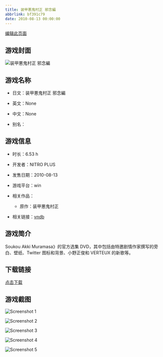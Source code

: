 ```yaml
---
title: 装甲悪鬼村正 邪念編
abbrlink: bf391c79
date: 2010-08-13 00:00:00
---
```

[编辑此页面](https://github.com/ACG-3/ADV3-source/blob/main/source/_posts/games/%E8%A3%85%E7%94%B2%E6%82%AA%E9%AC%BC%E6%9D%91%E6%AD%A3%20%E9%82%AA%E5%BF%B5%E7%B7%A8.md)

## 游戏封面

![装甲悪鬼村正 邪念編](https%3A//pan.timero.xyz/onedrive/img_lib_001/%E8%A3%85%E7%94%B2%E6%82%AA%E9%AC%BC%E6%9D%91%E6%AD%A3%20%E9%82%AA%E5%BF%B5%E7%B7%A8_cover.avif)


## 游戏名称

- 日文：装甲悪鬼村正 邪念編
- 英文：None
- 中文：None

- 别名：


## 游戏信息

- 时长：6.53 h
- 开发者：NITRO PLUS
- 发售日期：2010-08-13
- 游戏平台：win
- 相关作品：
   - 原作：装甲悪鬼村正

- 相关链接：[vndb](https://vndb.org/v4707)


## 游戏简介

Soukou Akki Muramasa》的官方选集 DVD，其中包括由特邀剧情作家撰写的旁白、壁纸、Twitter 图标和背景、小野正俊和 VERTEUX 的新歌等。


## 下载链接

[点击下载](https://pan.timero.xyz/onedrive/adv_lib_001/%E8%A3%85%E7%94%B2%E6%82%AA%E9%AC%BC%E6%9D%91%E6%AD%A3%20%E9%82%AA%E5%BF%B5%E7%B7%A8)


## 游戏截图


![Screenshot 1](https%3A//pan.timero.xyz/onedrive/img_lib_001/%E8%A3%85%E7%94%B2%E6%82%AA%E9%AC%BC%E6%9D%91%E6%AD%A3%20%E9%82%AA%E5%BF%B5%E7%B7%A8_Screenshot_1.avif)

![Screenshot 2](https%3A//pan.timero.xyz/onedrive/img_lib_001/%E8%A3%85%E7%94%B2%E6%82%AA%E9%AC%BC%E6%9D%91%E6%AD%A3%20%E9%82%AA%E5%BF%B5%E7%B7%A8_Screenshot_2.avif)

![Screenshot 3](https%3A//pan.timero.xyz/onedrive/img_lib_001/%E8%A3%85%E7%94%B2%E6%82%AA%E9%AC%BC%E6%9D%91%E6%AD%A3%20%E9%82%AA%E5%BF%B5%E7%B7%A8_Screenshot_3.avif)

![Screenshot 4](https%3A//pan.timero.xyz/onedrive/img_lib_001/%E8%A3%85%E7%94%B2%E6%82%AA%E9%AC%BC%E6%9D%91%E6%AD%A3%20%E9%82%AA%E5%BF%B5%E7%B7%A8_Screenshot_4.avif)

![Screenshot 5](https%3A//pan.timero.xyz/onedrive/img_lib_001/%E8%A3%85%E7%94%B2%E6%82%AA%E9%AC%BC%E6%9D%91%E6%AD%A3%20%E9%82%AA%E5%BF%B5%E7%B7%A8_Screenshot_5.avif)

